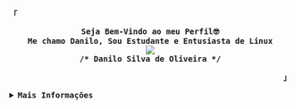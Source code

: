 <p align="left"><strong><samp>「</samp></strong></p>
  <p align="center">
    <samp>
      <b>
        Seja Bem-Vindo ao meu Perfil🤓
      <br>
        Me chamo Danilo, Sou Estudante e Entusiasta de Linux
      </b>
      <br>
        <image src="https://readme-typing-svg.herokuapp.com?font=Iosevka&size=16&color=6791c9&center=true&width=410&height=45&lines=Aluno+de+Análise+e+Desenvolvimento+de+Sistemas">
      <br>
      <b>
        /* Danilo Silva de Oliveira */
      </b>
    </samp>
  </p>
<p align="right"><strong><samp>」</samp></strong></p>

<details>
<summary><samp><b>Mais Informações</b></samp></summary>
  
<div align="center">
  <img src="https://github-readme-stats.vercel.app/api?hide_title=true&hide_rank=false&show_icons=true&include_all_commits=true&count_private=true&disable_animations=false&theme=radical&locale=pt-br&hide_border=false&username=DaniloSilvaDeOliveira" height="150" alt="stats graph"  />
  <img src="https://github-readme-stats.vercel.app/api/top-langs?locale=pt-br&hide_title=false&layout=compact&card_width=320&langs_count=10&theme=radical&hide_border=false&username=DaniloSilvaDeOliveira" height="160" alt="languages graph"  />
</div>

###
<h1 align="center">Metas</h1>
<ul>
  <li><strike>Entrar em uma faculdade de Analise e Desenvolvimento de Sistemas</strike></li>
      <li><strike>Terminar Ensino Técnico de Analise e Desenvolvimento de Sistemas</strike></li>
      <li>Terminar A Faculdade</li>
      <li>Arranjar Meu Primeiro Emprego Na Área</li></ul>
      
###
<h1 align="center">Goals</h1>
<ul>
     <li><strike>Join in a College About Systems Analysis and Developments</strike></li>
     <li><strike>Finish Technical Education in Systems Analysis and Developments</strike></li>
     <li>Finish College</li>
     <li>Get My First Job in the Area</li>
   <ul/>


###
<h1 align="center">Tecnologias que eu uso</h1>

###
<h3 align="left">Front-End</h3>

###
<div align="left">
  <img src="https://cdn.jsdelivr.net/gh/devicons/devicon/icons/html5/html5-original.svg" height="40" width="52" alt="html5 logo"  />
  <img src="https://cdn.jsdelivr.net/gh/devicons/devicon/icons/css3/css3-original.svg" height="40" width="52" alt="css3 logo"  />
  <img src="https://cdn.jsdelivr.net/gh/devicons/devicon/icons/bootstrap/bootstrap-original.svg" height="40" width="52" alt="bootstrap logo"  />
  <img src="https://cdn.jsdelivr.net/gh/devicons/devicon/icons/react/react-original.svg" height="40" width="52" alt="react logo"  />
</div>

###
<h3 align="center">Back-End</h3>

###
<div align="center">
  <img src="https://cdn.jsdelivr.net/gh/devicons/devicon/icons/php/php-original.svg" height="40" width="52" alt="php logo"  />
  <img src="https://cdn.jsdelivr.net/gh/devicons/devicon/icons/mysql/mysql-original.svg" height="40" width="52" alt="mysql logo"  />
  <img src="https://cdn.jsdelivr.net/gh/devicons/devicon/icons/firebase/firebase-plain.svg" height="40" width="52" alt="firebase logo"  />
</div>

###
<h3 align="right">Outros...</h3>

###
<div align="right">
  <img src="https://cdn.jsdelivr.net/gh/devicons/devicon/icons/python/python-original.svg" height="40" width="52" alt="python logo"  />
  <img src="https://cdn.jsdelivr.net/gh/devicons/devicon/icons/java/java-original.svg" height="40" width="52" alt="java logo"  />
  <img src="https://cdn.jsdelivr.net/gh/devicons/devicon/icons/c/c-original.svg" height="40" width="52" alt="c logo"  />
</div>

###
<h1 align="center">Redes Sociais</h1>

###
<div align="left">
  <a href="https://www.linkedin.com/in/danilosilvadeoliveira/" target="_blank">
    <img src="https://img.shields.io/static/v1?message=LinkedIn&logo=linkedin&label=&color=0077B5&logoColor=white&labelColor=&style=for-the-badge" height="35" alt="linkedin logo"  />
  </a>
  <a href="https://twitter.com/dab_fure" target="_blank">
    <img src="https://img.shields.io/static/v1?message=Twitter&logo=twitter&label=&color=1DA1F2&logoColor=white&labelColor=&style=for-the-badge" height="35" alt="twitter logo"  />
  </a>
  <a href="https://www.instagram.com/din.amus/" target="_blank">
    <img src="https://img.shields.io/static/v1?message=Instagram&logo=instagram&label=&color=E4405F&logoColor=white&labelColor=&style=for-the-badge" height="35" alt="instagram logo"  />
  </a>
  <a href="mailto:DFDark47@Gmail.com" target="_blank">
    <img src="https://img.shields.io/static/v1?message=Gmail&logo=gmail&label=&color=D14836&logoColor=white&labelColor=&style=for-the-badge" height="35" alt="gmail logo"  />
  </a>

</div>

###
<div align="left">
  <a href="https://open.spotify.com/user/danfiredark">
    <img src="https://spotify-recently-played-readme.vercel.app/api?user=danfiredark&count=7&unique=true" alt="Spotify recently played"  />
  </a>
</div>
</details>
